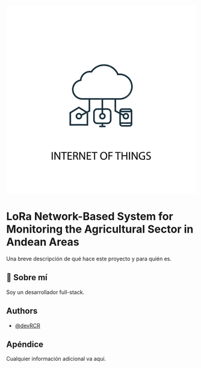 
![Logo](https://github.com/devRCR/FundBio24v/blob/main/Images/IoT%20image.jpg)


# LoRa Network-Based System for Monitoring the Agricultural Sector in Andean Areas

Una breve descripción de qué hace este proyecto y para quién es.

## 🚀 Sobre mí
Soy un desarrollador full-stack.


## Authors

- [@devRCR](https://www.github.com/devRCR)


## Apéndice

Cualquier información adicional va aquí.

